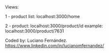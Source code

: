 Views:

1 - product list: localhost:3000/home

2 - product: localhost:3000/product/id 
example: localhost:3000/product/7631




Coded by: Luciano Fernández.
https://www.linkedin.com/in/lucianomfernandez/
